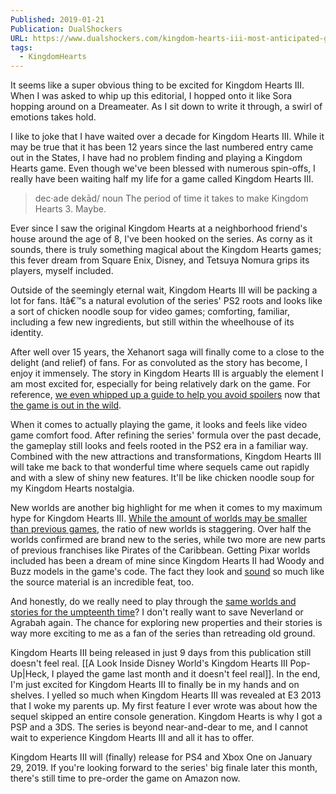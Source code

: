 ```yaml
---
Published: 2019-01-21
Publication: DualShockers
URL: https://www.dualshockers.com/kingdom-hearts-iii-most-anticipated-games-of-2019/
tags:
  - KingdomHearts
---
```

It seems like a super obvious thing to be excited for Kingdom Hearts III. When I was asked to whip up this editorial, I hopped onto it like Sora hopping around on a Dreameater. As I sit down to write it through, a swirl of emotions takes hold.

I like to joke that I have waited over a decade for Kingdom Hearts III. While it may be true that it has been 12 years since the last numbered entry came out in the States, I have had no problem finding and playing a Kingdom Hearts game. Even though we've been blessed with numerous spin-offs, I really have been waiting half my life for a game called Kingdom Hearts III.

>dec·ade
>dekād/
>noun
>The period of time it takes to make Kingdom Hearts 3. Maybe.

Ever since I saw the original Kingdom Hearts at a neighborhood friend's house around the age of 8, I've been hooked on the series. As corny as it sounds, there is truly something magical about the Kingdom Hearts games; this fever dream from Square Enix, Disney, and Tetsuya Nomura grips its players, myself included.

Outside of the seemingly eternal wait, Kingdom Hearts III will be packing a lot for fans. Itâ€™s a natural evolution of the series' PS2 roots and looks like a sort of chicken noodle soup for video games; comforting, familiar, including a few new ingredients, but still within the wheelhouse of its identity.

After well over 15 years, the Xehanort saga will finally come to a close to the delight (and relief) of fans. For as convoluted as the story has become, I enjoy it immensely. The story in Kingdom Hearts III is arguably the element I am most excited for, especially for being relatively dark on the game. For reference, [we even whipped up a guide to help you avoid spoilers](https://www.dualshockers.com/kingdom-hearts-iii-3-leak-spoiler-block-guide/) now that [the game is out in the wild](https://www.dualshockers.com/kingdom-hearts-3-potential-spoilers/).

When it comes to actually playing the game, it looks and feels like video game comfort food. After refining the series' formula over the past decade, the gameplay still looks and feels rooted in the PS2 era in a familiar way. Combined with the new attractions and transformations, Kingdom Hearts III will take me back to that wonderful time where sequels came out rapidly and with a slew of shiny new features. It'll be like chicken noodle soup for my Kingdom Hearts nostalgia.

New worlds are another big highlight for me when it comes to my maximum hype for Kingdom Hearts III. [While the amount of worlds may be smaller than previous games](https://www.dualshockers.com/kingdom-hearts-iii-surprise-disney-worlds/), the ratio of new worlds is staggering. Over half the worlds confirmed are brand new to the series, while two more are new parts of previous franchises like Pirates of the Caribbean. Getting Pixar worlds included has been a dream of mine since Kingdom Hearts II had Woody and Buzz models in the game's code. The fact they look and [sound](https://www.dualshockers.com/kingdom-hearts-3-big-hero-6-cast/) so much like the source material is an incredible feat, too.

And honestly, do we really need to play through the [same worlds and stories for the umpteenth time](http://kingdomhearts.wikia.com/wiki/List_of_Worlds_in_the_Kingdom_Hearts_series)? I don't really want to save Neverland or Agrabah again. The chance for exploring new properties and their stories is way more exciting to me as a fan of the series than retreading old ground.

Kingdom Hearts III being released in just 9 days from this publication still doesn't feel real. [[A Look Inside Disney World's Kingdom Hearts III Pop-Up|Heck, I played the game last month and it doesn't feel real]]. In the end, I'm just excited for Kingdom Hearts III to finally be in my hands and on shelves. I yelled so much when Kingdom Hearts III was revealed at E3 2013 that I woke my parents up. My first feature I ever wrote was about how the sequel skipped an entire console generation. Kingdom Hearts is why I got a PSP and a 3DS. The series is beyond near-and-dear to me, and I cannot wait to experience Kingdom Hearts III and all it has to offer.

Kingdom Hearts III will (finally) release for PS4 and Xbox One on January 29, 2019. If you're looking forward to the series' big finale later this month, there's still time to pre-order the game on Amazon now.
